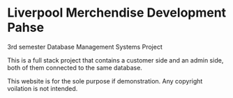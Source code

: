 # Liverpool Merchendise Development Pahse
3rd semester Database Management Systems Project

This is a full stack project that contains a customer side and an admin side, both of them connected to the same database.

This website is for the sole purpose if demonstration. Any copyright voilation is not intended.
